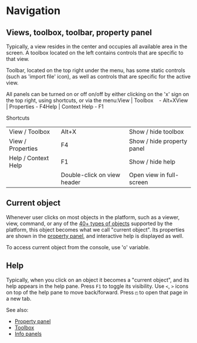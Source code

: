 <!-- TITLE: Navigation -->
<!-- SUBTITLE: -->

# Navigation

## Views, toolbox, toolbar, property panel

Typically, a view resides in the center and occupies all available area in the screen. A toolbox 
located on the left contains controls that are specific to that view.

Toolbar, located on the top right under the menu, has some static controls (such as 'import file' icon),
as well as controls that are specific for the active view. 

All panels can be turned on or off on/off by either clicking on the 'x' sign on the top right, 
using shortcuts, or via the menu:View | Toolbox    - Alt+XView | Properties - F4Help | Context Help - F1

Shortcuts

|                     |                             |                        |
|---------------------|-----------------------------|------------------------|
| View / Toolbox      | Alt+X                       | Show / hide toolbox    |
| View / Properties   | F4                          | Show / hide property panel  | 
| Help / Context Help | F1                          | Show / hide help   | 
|                     | Double-click on view header | Open view in full-screen | 


## Current object

Whenever user clicks on most objects in the platform, such as a viewer, view, command, or any
of the [40+ types of objects](../entities/entities.md) supported by the platform, this object becomes
what we call "current object". Its properties are shown in the [property panel](../features/property-panel.md),
and interactive help is displayed as well.  

To access current object from the console, use 'o' variable.

## Help

Typically, when you click on an object it becomes a "current object", and its help appears in the help pane. 
Press `F1` to toggle its visibility. Use `<`, `>` icons on top of the help pane to move back/forward. 
Press `◰` to open that page in a new tab.

See also:

* [Property panel](property-panel.md)
* [Toolbox](toolbox.md)
* [Info panels](../concepts/info-panels.md)
